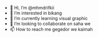 - 👋 Hi, I’m @mhmdrifkii
- 👀 I’m interested in bikang
- 🌱 I’m currently learning visual graphic
- 💞️ I’m looking to collaborate on saha we
- 📫 How to reach me gegedor we kaimah

<!---
mhmdrifkii/mhmdrifkii is a ✨ special ✨ repository because its `README.md` (this file) appears on your GitHub profile.
You can click the Preview link to take a look at your changes.
--->

